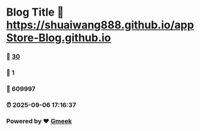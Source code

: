 # Blog Title :link: https://shuaiwang888.github.io/appStore-Blog.github.io 
### :page_facing_up: [30](https://shuaiwang888.github.io/appStore-Blog.github.io/tag.html) 
### :speech_balloon: 1 
### :hibiscus: 609997 
### :alarm_clock: 2025-09-06 17:16:37 
### Powered by :heart: [Gmeek](https://github.com/Meekdai/Gmeek)
